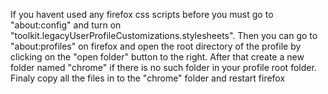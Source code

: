 If you havent used any firefox css scripts before you must go to "about:config" and turn on "toolkit.legacyUserProfileCustomizations.stylesheets".
Then you can go to "about:profiles" on firefox and open the root directory of the profile by clicking on the "open folder" button to the right.
After that create a new folder named "chrome" if there is no such folder in your profile root folder.
Finaly copy all the files in to the "chrome" folder and restart firefox
